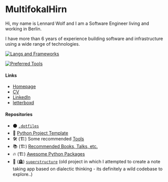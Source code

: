 # MultifokalHirn


Hi, my name is Lennard Wolf and I am a Software Engineer living and working in Berlin.

<!-- <img align="right" style="width: 200px" src="https://multifokalhirn.github.io/assets/images/author.jpeg" alt="author">  -->

I have more than 6 years of experience building software and infrastructure using a wide range of technologies.
<br />

[![Langs and Frameworks](https://skillicons.dev/icons?i=python,js,ts,svelte,ruby,go,bash,html,css,tailwind&perline=10)](https://skillicons.dev)

[![Preferred Tools](https://skillicons.dev/icons?i=apple,linux,docker,ansible,git,githubactions,sentry,latex,nodejs,react,&perline=10)](https://skillicons.dev)

#### Links
- [Homepage](https://multifokalhirn.github.io)
- [CV](https://multifokalhirn.github.io/resume)
- [LinkedIn](https://www.linkedin.com/in/lennardwolf/)
- [letterboxd](https://letterboxd.com/MultifokalHirn)


#### Repositories
- ⚫ [`.dotfiles`](https://github.com/MultifokalHirn/.dotfiles)
- 🐍 [Python Project Template](https://github.com/MultifokalHirn/python_template_repo)
- 🛠️ (🏗️) Some recommended [Tools](https://github.com/MultifokalHirn/tools)
- 📚 (🏗️) [Recommended Books, Talks, etc.](https://github.com/MultifokalHirn/resources)
- 🔥 (🏗️) [Awesome Python Packages](https://github.com/MultifokalHirn/awesome-python-packages)
- 🤯 (🪦) [`superstructure`](https://github.com/MultifokalHirn/superstructure) (old project in which I attempted to create a note taking app based on dialectic thinking - its definitely a wild codebase to explore..)

<!-- - 📦 (🏗️) [`ornaments`](https://github.com/MultifokalHirn/ornaments) (python `@decorator` library) -->

